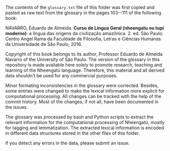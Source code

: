 The contents of the `glossary.txt` file of this folder was first copied and pasted as raw text from the glossary in the pages 103--111 of the following book:

NAVARRO, Eduardo de Almeida. **Curso de Língua Geral (nheengatu ou tupi moderno)**: a língua das origens da civilização amazônica. 2. ed. São Paulo: Centro Angel Rama da Faculdade de Filosofia, Letras e Ciências Humanas da Universidade de São Paulo, 2016.

Copyright of this book belongs to its author, Professor Eduardo de Almeida Navarro of the University of São Paulo. The version of the glossary in this repository is made available here solely to promote research, teaching and learning of the Nheengatú language. Therefore, this material and all derived  data shouldn't be used for any commercial purposes.

Minor formating inconsistencies in the glossary were corrected. Besides, some entries were changed to make the lexical information more explicit for computational processing. All changes can be tracked with the help of the commit history. Most of the changes, if not all, have been documented in the issues.     

The glossary was processed by bash and Python scripts to extract the relevant information for the computational processing of Nheengatú, mostly for tagging and lemmatization. The extracted lexical information is encoded in different data structures stored in the other files of this folder.

If you detect any errors in the data, please submit an issue.
